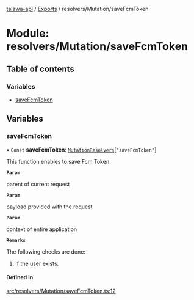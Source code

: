 [talawa-api](../README.md) / [Exports](../modules.md) / resolvers/Mutation/saveFcmToken

# Module: resolvers/Mutation/saveFcmToken

## Table of contents

### Variables

- [saveFcmToken](resolvers_Mutation_saveFcmToken.md#savefcmtoken)

## Variables

### saveFcmToken

• `Const` **saveFcmToken**: [`MutationResolvers`](types_generatedGraphQLTypes.md#mutationresolvers)[``"saveFcmToken"``]

This function enables to save Fcm Token.

**`Param`**

parent of current request

**`Param`**

payload provided with the request

**`Param`**

context of entire application

**`Remarks`**

The following checks are done:

1. If the user exists.

#### Defined in

[src/resolvers/Mutation/saveFcmToken.ts:12](https://github.com/PalisadoesFoundation/talawa-api/blob/cf57ca9/src/resolvers/Mutation/saveFcmToken.ts#L12)
